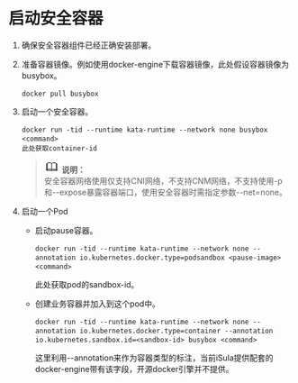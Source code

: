 # 启动安全容器<a name="ZH-CN_TOPIC_0184808170"></a>

1.  确保安全容器组件已经正确安装部署。
2.  准备容器镜像。例如使用docker-engine下载容器镜像，此处假设容器镜像为busybox。

    ```
    docker pull busybox
    ```

3.  启动一个安全容器。

    ```
    docker run -tid --runtime kata-runtime --network none busybox <command>
    此处获取container-id
    ```

    >![](./public_sys-resources/icon-note.gif) **说明：**   
    >安全容器网络使用仅支持CNI网络，不支持CNM网络，不支持使用-p和--expose暴露容器端口，使用安全容器时需指定参数--net=none。  

4.  启动一个Pod
    -   启动pause容器。

        ```
        docker run -tid --runtime kata-runtime --network none --annotation io.kubernetes.docker.type=podsandbox <pause-image> <command>
        ```

        此处获取pod的sandbox-id。

    -   创建业务容器并加入到这个pod中。

        ```
        docker run -tid --runtime kata-runtime --network none --annotation io.kubernetes.docker.type=container --annotation io.kubernetes.sandbox.id=<sandbox-id> busybox <command>
        ```

        这里利用--annotation来作为容器类型的标注，当前iSula提供配套的docker-engine带有该字段，开源docker引擎并不提供。



